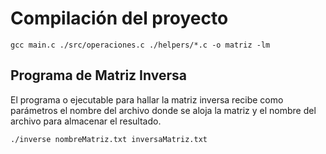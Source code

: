 # Compilación del proyecto
```
gcc main.c ./src/operaciones.c ./helpers/*.c -o matriz -lm
```

## Programa de Matriz Inversa
El programa o ejecutable para hallar la matriz inversa recibe como parámetros
el nombre del archivo donde se aloja la matriz y el nombre del archivo
para almacenar el resultado.

```
./inverse nombreMatriz.txt inversaMatriz.txt
```